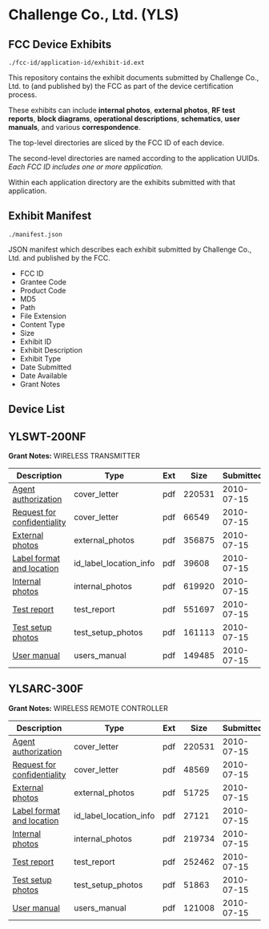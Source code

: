 # Challenge Co., Ltd. (YLS)
## FCC Device Exhibits

```
./fcc-id/application-id/exhibit-id.ext
```

This repository contains the exhibit documents submitted by Challenge Co., Ltd. to (and published by) the FCC as part of the device certification process.

These exhibits can include **internal photos**, **external photos**, **RF test reports**, **block diagrams**, **operational descriptions**, **schematics**, **user manuals**, and various **correspondence**.

The top-level directories are sliced by the FCC ID of each device.

The second-level directories are named according to the application UUIDs. *Each FCC ID includes one or more application.*

Within each application directory are the exhibits submitted with that application. 

## Exhibit Manifest

```
./manifest.json
```

JSON manifest which describes each exhibit submitted by Challenge Co., Ltd. and published by the FCC.

- FCC ID
- Grantee Code
- Product Code
- MD5
- Path
- File Extension
- Content Type
- Size
- Exhibit ID
- Exhibit Description
- Exhibit Type
- Date Submitted
- Date Available
- Grant Notes

## Device List
## YLSWT-200NF
**Grant Notes:** WIRELESS TRANSMITTER

| Description | Type | Ext | Size | Submitted | Available |
| ----------- | ---- | --- | ---- | --------- | --------- |
| [Agent authorization](YLSWT-200NF/68f2fb123d44623d4a736b35718867ae/1311657.pdf) | cover_letter | pdf | 220531 | 2010-07-15 | 2010-07-15 |
| [Request for confidentiality](YLSWT-200NF/68f2fb123d44623d4a736b35718867ae/1311670.pdf) | cover_letter | pdf | 66549 | 2010-07-15 | 2010-07-15 |
| [External photos](YLSWT-200NF/68f2fb123d44623d4a736b35718867ae/1311671.pdf) | external_photos | pdf | 356875 | 2010-07-15 | 2010-07-15 |
| [Label format and location](YLSWT-200NF/68f2fb123d44623d4a736b35718867ae/1311672.pdf) | id_label_location_info | pdf | 39608 | 2010-07-15 | 2010-07-15 |
| [Internal photos](YLSWT-200NF/68f2fb123d44623d4a736b35718867ae/1311673.pdf) | internal_photos | pdf | 619920 | 2010-07-15 | 2010-07-15 |
| [Test report](YLSWT-200NF/68f2fb123d44623d4a736b35718867ae/1311674.pdf) | test_report | pdf | 551697 | 2010-07-15 | 2010-07-15 |
| [Test setup photos](YLSWT-200NF/68f2fb123d44623d4a736b35718867ae/1311676.pdf) | test_setup_photos | pdf | 161113 | 2010-07-15 | 2010-07-15 |
| [User manual](YLSWT-200NF/68f2fb123d44623d4a736b35718867ae/1311675.pdf) | users_manual | pdf | 149485 | 2010-07-15 | 2010-07-15 |
## YLSARC-300F
**Grant Notes:** WIRELESS REMOTE CONTROLLER

| Description | Type | Ext | Size | Submitted | Available |
| ----------- | ---- | --- | ---- | --------- | --------- |
| [Agent authorization](YLSARC-300F/e59a506139f0dadde9c1bb6a11e424cc/1311657.pdf) | cover_letter | pdf | 220531 | 2010-07-15 | 2010-07-15 |
| [Request for confidentiality](YLSARC-300F/e59a506139f0dadde9c1bb6a11e424cc/1311658.pdf) | cover_letter | pdf | 48569 | 2010-07-15 | 2010-07-15 |
| [External photos](YLSARC-300F/e59a506139f0dadde9c1bb6a11e424cc/1311659.pdf) | external_photos | pdf | 51725 | 2010-07-15 | 2010-07-15 |
| [Label format and location](YLSARC-300F/e59a506139f0dadde9c1bb6a11e424cc/1311660.pdf) | id_label_location_info | pdf | 27121 | 2010-07-15 | 2010-07-15 |
| [Internal photos](YLSARC-300F/e59a506139f0dadde9c1bb6a11e424cc/1311661.pdf) | internal_photos | pdf | 219734 | 2010-07-15 | 2010-07-15 |
| [Test report](YLSARC-300F/e59a506139f0dadde9c1bb6a11e424cc/1311662.pdf) | test_report | pdf | 252462 | 2010-07-15 | 2010-07-15 |
| [Test setup photos](YLSARC-300F/e59a506139f0dadde9c1bb6a11e424cc/1311663.pdf) | test_setup_photos | pdf | 51863 | 2010-07-15 | 2010-07-15 |
| [User manual](YLSARC-300F/e59a506139f0dadde9c1bb6a11e424cc/1302617.pdf) | users_manual | pdf | 121008 | 2010-07-15 | 2010-07-15 |
